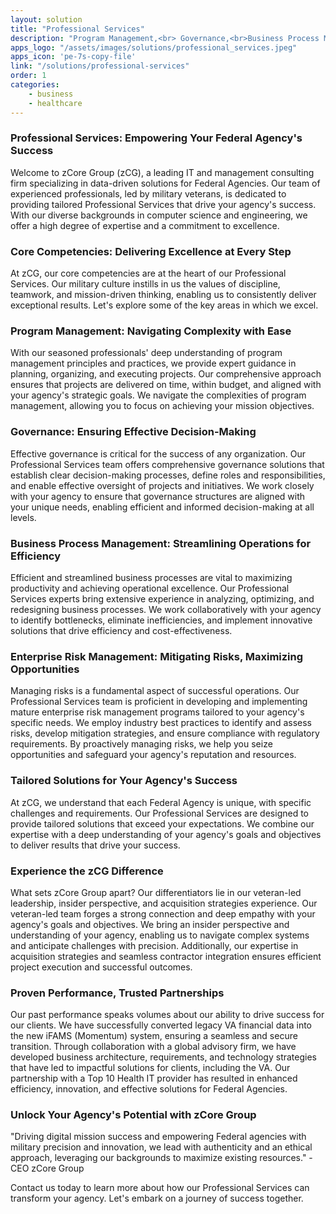 ```yaml
---
layout: solution
title: "Professional Services"
description: "Program Management,<br> Governance,<br>Business Process Management<br>and Enterprise Risk Management"
apps_logo: "/assets/images/solutions/professional_services.jpeg"
apps_icon: 'pe-7s-copy-file'
link: "/solutions/professional-services"
order: 1
categories:
    - business
    - healthcare
---
```

>
### Professional Services: Empowering Your Federal Agency's Success
Welcome to zCore Group (zCG), a leading IT and management consulting firm specializing in data-driven solutions for Federal Agencies. Our team of experienced professionals, led by military veterans, is dedicated to providing tailored Professional Services that drive your agency's success. With our diverse backgrounds in computer science and engineering, we offer a high degree of expertise and a commitment to excellence.

### Core Competencies: Delivering Excellence at Every Step
At zCG, our core competencies are at the heart of our Professional Services. Our military culture instills in us the values of discipline, teamwork, and mission-driven thinking, enabling us to consistently deliver exceptional results. Let's explore some of the key areas in which we excel.

### Program Management: Navigating Complexity with Ease
With our seasoned professionals' deep understanding of program management principles and practices, we provide expert guidance in planning, organizing, and executing projects. Our comprehensive approach ensures that projects are delivered on time, within budget, and aligned with your agency's strategic goals. We navigate the complexities of program management, allowing you to focus on achieving your mission objectives.

### Governance: Ensuring Effective Decision-Making
Effective governance is critical for the success of any organization. Our Professional Services team offers comprehensive governance solutions that establish clear decision-making processes, define roles and responsibilities, and enable effective oversight of projects and initiatives. We work closely with your agency to ensure that governance structures are aligned with your unique needs, enabling efficient and informed decision-making at all levels.

### Business Process Management: Streamlining Operations for Efficiency
Efficient and streamlined business processes are vital to maximizing productivity and achieving operational excellence. Our Professional Services experts bring extensive experience in analyzing, optimizing, and redesigning business processes. We work collaboratively with your agency to identify bottlenecks, eliminate inefficiencies, and implement innovative solutions that drive efficiency and cost-effectiveness.

### Enterprise Risk Management: Mitigating Risks, Maximizing Opportunities
Managing risks is a fundamental aspect of successful operations. Our Professional Services team is proficient in developing and implementing mature enterprise risk management programs tailored to your agency's specific needs. We employ industry best practices to identify and assess risks, develop mitigation strategies, and ensure compliance with regulatory requirements. By proactively managing risks, we help you seize opportunities and safeguard your agency's reputation and resources.

### Tailored Solutions for Your Agency's Success
At zCG, we understand that each Federal Agency is unique, with specific challenges and requirements. Our Professional Services are designed to provide tailored solutions that exceed your expectations. We combine our expertise with a deep understanding of your agency's goals and objectives to deliver results that drive your success.

### Experience the zCG Difference
What sets zCore Group apart? Our differentiators lie in our veteran-led leadership, insider perspective, and acquisition strategies experience. Our veteran-led team forges a strong connection and deep empathy with your agency's goals and objectives. We bring an insider perspective and understanding of your agency, enabling us to navigate complex systems and anticipate challenges with precision. Additionally, our expertise in acquisition strategies and seamless contractor integration ensures efficient project execution and successful outcomes.

### Proven Performance, Trusted Partnerships
Our past performance speaks volumes about our ability to drive success for our clients. We have successfully converted legacy VA financial data into the new iFAMS (Momentum) system, ensuring a seamless and secure transition. Through collaboration with a global advisory firm, we have developed business architecture, requirements, and technology strategies that have led to impactful solutions for clients, including the VA. Our partnership with a Top 10 Health IT provider has resulted in enhanced efficiency, innovation, and effective solutions for Federal Agencies.

### Unlock Your Agency's Potential with zCore Group
"Driving digital mission success and empowering Federal agencies with military precision and innovation, we lead with authenticity and an ethical approach, leveraging our backgrounds to maximize existing resources." - CEO zCore Group

Contact us today to learn more about how our Professional Services can transform your agency. Let's embark on a journey of success together.
